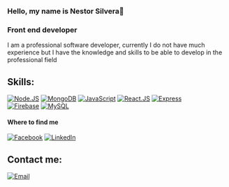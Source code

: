 ### Hello, my name is Nestor Silvera👋

### Front end developer
I am a professional software developer, currently I do not have much experience but I have the knowledge 
and skills to be able to develop in the professional field


## Skills:
[![Node.JS](https://img.shields.io/badge/Node.JS-339933?style=for-the-badge&logo=node.js&logoColor=white&labelColor=101010)]()
[![MongoDB](https://img.shields.io/badge/MongoDB-47A248?style=for-the-badge&logo=mongodb&logoColor=white&labelColor=101010)]()
[![JavaScript](https://img.shields.io/badge/JavaScript-F7DF1E?style=for-the-badge&logo=javascript&logoColor=white&labelColor=101010)]()
[![React.JS](https://img.shields.io/badge/-ReactJs-61DAFB?style=for-the-badge&logo=react&logoColor=white&labelColor=101010)]()
[![Express](https://img.shields.io/badge/Express-000000?style=for-the-badge&logo=express&logoColor=white&labelColor=101010)]()
</br>
[![Firebase](https://img.shields.io/badge/Firebase-FFCA28?style=for-the-badge&logo=firebase&logoColor=white&labelColor=101010)]()
[![MySQL](https://img.shields.io/badge/MySQL-4479A1?style=for-the-badge&logo=mysql&logoColor=white&labelColor=101010)]()
</br>
#### Where to find me

[![Facebook](https://img.shields.io/badge/Facebook-@NestorS-1877F2?style=for-the-badge&logo=facebook&logoColor=white&labelColor=101010)](https://facebook.com/nestorjuniors)
[![LinkedIn](https://img.shields.io/badge/LinkedIn-Nestor_Silvera-0077B5?style=for-the-badge&logo=linkedin&logoColor=white&labelColor=101010)](https://www.linkedin.com/in/nestor-junior-silvera-cusirramos-44374b119/)

## Contact me:

[![Email](https://img.shields.io/badge/junior6823@gmail.com-my_personal_email-D14836?style=for-the-badge&logo=gmail&logoColor=white&labelColor=101010)](mailto:junior6823@gmail.com)
